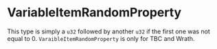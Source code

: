 # VariableItemRandomProperty

This type is simply a `u32` followed by another `u32` if the first one was not equal to 0.
`VaraibleItemRandomProperty` is only for TBC and Wrath.